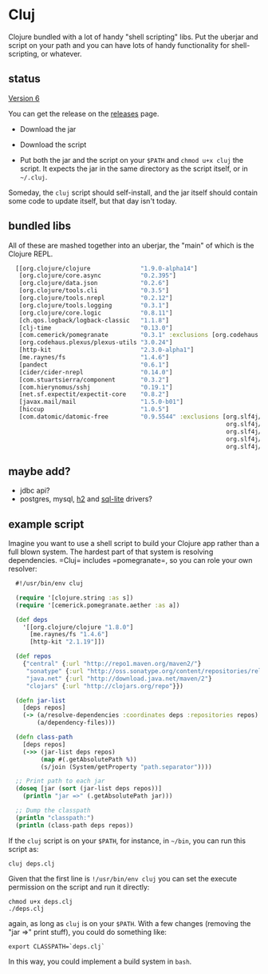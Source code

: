 # Cluj

Clojure bundled with a lot of handy "shell scripting" libs. Put the
uberjar and script on your path and you can have lots of handy
functionality for shell-scripting, or whatever.

## status

[Version 6](https://github.com/zentrope/cluj/releases/tag/v6)

You can get the release on the [releases](https://github.com/zentrope/cluj/releases)  page.

* Download the jar

* Download the script

* Put both the jar and the script on your `$PATH` and `chmod u+x
  cluj` the script. It expects the jar in the same directory as the
  script itself, or in `~/.cluj`.

Someday, the `cluj` script should self-install, and the jar itself
should contain some code to update itself, but that day isn't today.

## bundled libs

All of these are mashed together into an uberjar, the "main" of which
is the Clojure REPL.


```clojure
  [[org.clojure/clojure              "1.9.0-alpha14"]
   [org.clojure/core.async           "0.2.395"]
   [org.clojure/data.json            "0.2.6"]
   [org.clojure/tools.cli            "0.3.5"]
   [org.clojure/tools.nrepl          "0.2.12"]
   [org.clojure/tools.logging        "0.3.1"]
   [org.clojure/core.logic           "0.8.11"]
   [ch.qos.logback/logback-classic   "1.1.8"]
   [clj-time                         "0.13.0"]
   [com.cemerick/pomegranate         "0.3.1" :exclusions [org.codehaus.plexus/plexus-utils]]
   [org.codehaus.plexus/plexus-utils "3.0.24"]
   [http-kit                         "2.3.0-alpha1"]
   [me.raynes/fs                     "1.4.6"]
   [pandect                          "0.6.1"]
   [cider/cider-nrepl                "0.14.0"]
   [com.stuartsierra/component       "0.3.2"]
   [com.hierynomus/sshj              "0.19.1"]
   [net.sf.expectit/expectit-core    "0.8.2"]
   [javax.mail/mail                  "1.5.0-b01"]
   [hiccup                           "1.0.5"]
   [com.datomic/datomic-free         "0.9.5544" :exclusions [org.slf4j/jcl-over-slf4j
                                                             org.slf4j/log4j-over-slf4j
                                                             org.slf4j/jul-to-slf4j
                                                             org.slf4j/slf4j-log4j12
                                                             org.slf4j/slf4j-api]]]
```

## maybe add?

* jdbc api?
* postgres, mysql, [h2](http://h2database.com/html/cheatSheet.html) and [sql-lite](https://github.com/xerial/sqlite-jdbc) drivers?

## example script

Imagine you want to use a shell script to build your Clojure app
rather than a full blown system. The hardest part of that system is
resolving dependencies. =Cluj= includes =pomegranate=, so you can role
your own resolver:

```clojure
  #!/usr/bin/env cluj

  (require '[clojure.string :as s])
  (require '[cemerick.pomegranate.aether :as a])

  (def deps
    '[[org.clojure/clojure "1.8.0"]
      [me.raynes/fs "1.4.6"]
      [http-kit "2.1.19"]])

  (def repos
    {"central" {:url "http://repo1.maven.org/maven2/"}
     "sonatype" {:url "http://oss.sonatype.org/content/repositories/releases"}
     "java.net" {:url "http://download.java.net/maven/2"}
     "clojars" {:url "http://clojars.org/repo"}})

  (defn jar-list
    [deps repos]
    (-> (a/resolve-dependencies :coordinates deps :repositories repos)
        (a/dependency-files)))

  (defn class-path
    [deps repos]
    (->> (jar-list deps repos)
         (map #(.getAbsolutePath %))
         (s/join (System/getProperty "path.separator"))))

  ;; Print path to each jar
  (doseq [jar (sort (jar-list deps repos))]
    (println "jar =>" (.getAbsolutePath jar)))

  ;; Dump the classpath
  (println "classpath:")
  (println (class-path deps repos))
```

If the `cluj` script is on your `$PATH`, for instance, in `~/bin`, you
can run this script as:

    cluj deps.clj

Given that the first line is `!/usr/bin/env cluj` you can set the
execute permission on the script and run it directly:

    chmod u+x deps.clj
    ./deps.clj

again, as long as `cluj` is on your `$PATH`. With a few changes
(removing the "jar =>" print stuff), you could do something like:

    export CLASSPATH=`deps.clj`

In this way, you could implement a build system in `bash`.
